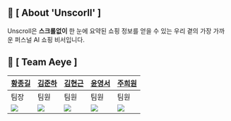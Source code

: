 ## 👀 [ About 'Unscorll' ]
Unscroll은 **스크롤없이** 한 눈에 요약된 쇼핑 정보를 얻을 수 있는 우리 곁의 가장 가까운 퍼스널 AI 쇼핑 비서입니다.

## 🦾 [ Team Aeye ]
| [황종길](https://github.com/Gill-source) | [김준하](https://github.com/juuuns1205) | [김현근](https://github.com/v1340414) | [윤영서](https://github.com/0seoYun) | [주희원](https://github.com/heewon0615) |
|-----|----|---| ----| ----|
| 팀장 | 팀원 | 팀원 | 팀원 | 팀원|
| <img src="https://github.com/user-attachments/assets/4f7536dd-3e83-49ae-b9b0-89ee94a7a955"> | <img src="https://github.com/user-attachments/assets/4f7536dd-3e83-49ae-b9b0-89ee94a7a955"> | <img src="https://github.com/user-attachments/assets/4f7536dd-3e83-49ae-b9b0-89ee94a7a955"> | <img src="https://github.com/user-attachments/assets/39ba1d88-3b81-41c0-b118-99cd61d65c4e"> | <img src="https://github.com/user-attachments/assets/4f7536dd-3e83-49ae-b9b0-89ee94a7a955"> |
